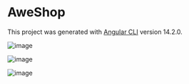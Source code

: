 # AweShop

This project was generated with [Angular CLI](https://github.com/angular/angular-cli) version 14.2.0.

![image](https://github.com/sambhav228/Aweshop/assets/48059338/d8d92d97-50e6-455c-8d97-1aa00f1f3e38)

![image](https://github.com/sambhav228/Aweshop/assets/48059338/b7d8c033-20c6-4a2c-97f8-8e83949f82c0)


![image](https://github.com/sambhav228/Aweshop/assets/48059338/119f4ae8-1e66-4db4-9cfb-a85c4acf5279)

